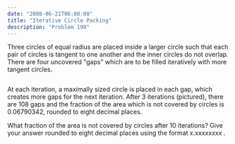 ```yaml
---
date: "2008-06-21T06:00:00"
title: "Iterative Circle Packing"
description: "Problem 199"
---
```


<p>Three circles of equal radius are placed inside a larger circle such that each pair of circles is tangent to one another and the inner circles do not overlap. There are four uncovered "gaps" which are to be filled iteratively with more tangent circles.</p>
<div style="text-align:center;">
<img alt="" class="dark_img" src="/images/p199_circles_in_circles.gif"/></div>
<p>
At each iteration, a maximally sized circle is placed in each gap, which creates more gaps for the next iteration. After 3 iterations (pictured), there are 108 gaps and the fraction of the area which is not covered by circles is 0.06790342, rounded to eight decimal places.
</p>
<p>
What fraction of the area is not covered by circles after 10 iterations?
Give your answer rounded to eight decimal places using the format x.xxxxxxxx .
</p>

